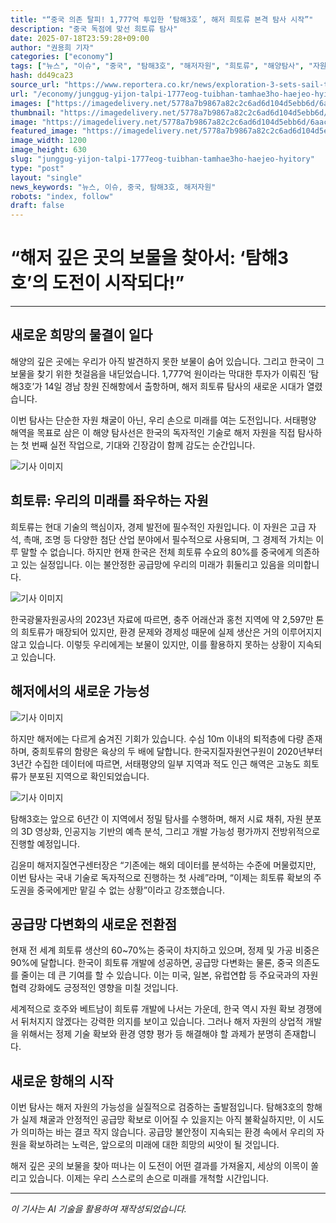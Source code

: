 ```yaml
---
title: "“중국 의존 탈피! 1,777억 투입한 ‘탐해3호’, 해저 희토류 본격 탐사 시작”"
description: "중국 독점에 맞선 희토류 탐사"
date: 2025-07-18T23:59:28+09:00
author: "권용희 기자"
categories: ["economy"]
tags: ["뉴스", "이슈", "중국", "탐해3호", "해저자원", "희토류", "해양탐사", "자원개발"]
hash: dd49ca23
source_url: "https://www.reportera.co.kr/news/exploration-3-sets-sail-to-find-rare-earth-elements/"
url: "/economy/junggug-yijon-talpi-1777eog-tuibhan-tamhae3ho-haejeo-hyitory/"
images: ["https://imagedelivery.net/5778a7b9867a82c2c6ad6d104d5ebb6d/6aac1fe1-83f6-4f4e-a6d8-7af9e8b2a000/public"]
thumbnail: "https://imagedelivery.net/5778a7b9867a82c2c6ad6d104d5ebb6d/6aac1fe1-83f6-4f4e-a6d8-7af9e8b2a000/public"
image: "https://imagedelivery.net/5778a7b9867a82c2c6ad6d104d5ebb6d/6aac1fe1-83f6-4f4e-a6d8-7af9e8b2a000/public"
featured_image: "https://imagedelivery.net/5778a7b9867a82c2c6ad6d104d5ebb6d/6aac1fe1-83f6-4f4e-a6d8-7af9e8b2a000/public"
image_width: 1200
image_height: 630
slug: "junggug-yijon-talpi-1777eog-tuibhan-tamhae3ho-haejeo-hyitory"
type: "post"
layout: "single"
news_keywords: "뉴스, 이슈, 중국, 탐해3호, 해저자원"
robots: "index, follow"
draft: false
---
```


# “해저 깊은 곳의 보물을 찾아서: ‘탐해3호’의 도전이 시작되다!”

---

## 새로운 희망의 물결이 일다

해양의 깊은 곳에는 우리가 아직 발견하지 못한 보물이 숨어 있습니다. 그리고 한국이 그 보물을 찾기 위한 첫걸음을 내딛었습니다. 1,777억 원이라는 막대한 투자가 이뤄진 ‘탐해3호’가 14일 경남 창원 진해항에서 출항하며, 해저 희토류 탐사의 새로운 시대가 열렸습니다. 

이번 탐사는 단순한 자원 채굴이 아닌, 우리 손으로 미래를 여는 도전입니다. 서태평양 해역을 목표로 삼은 이 해양 탐사선은 한국의 독자적인 기술로 해저 자원을 직접 탐사하는 첫 번째 실전 작업으로, 기대와 긴장감이 함께 감도는 순간입니다.


![기사 이미지](https://imagedelivery.net/5778a7b9867a82c2c6ad6d104d5ebb6d/775799f0-f2d4-4a0b-bfcf-1cb5cc02ef00/public)


## 희토류: 우리의 미래를 좌우하는 자원

희토류는 현대 기술의 핵심이자, 경제 발전에 필수적인 자원입니다. 이 자원은 고급 자석, 촉매, 조명 등 다양한 첨단 산업 분야에서 필수적으로 사용되며, 그 경제적 가치는 이루 말할 수 없습니다. 하지만 현재 한국은 전체 희토류 수요의 80%를 중국에게 의존하고 있는 실정입니다. 이는 불안정한 공급망에 우리의 미래가 휘둘리고 있음을 의미합니다. 


![기사 이미지](https://imagedelivery.net/5778a7b9867a82c2c6ad6d104d5ebb6d/6aac1fe1-83f6-4f4e-a6d8-7af9e8b2a000/public)


한국광물자원공사의 2023년 자료에 따르면, 충주 어래산과 홍천 지역에 약 2,597만 톤의 희토류가 매장되어 있지만, 환경 문제와 경제성 때문에 실제 생산은 거의 이루어지지 않고 있습니다. 이렇듯 우리에게는 보물이 있지만, 이를 활용하지 못하는 상황이 지속되고 있습니다.

## 해저에서의 새로운 가능성


![기사 이미지](https://imagedelivery.net/5778a7b9867a82c2c6ad6d104d5ebb6d/c3ca9cc9-b189-4870-8a94-242da3933a00/public)


하지만 해저에는 다르게 숨겨진 기회가 있습니다. 수심 10m 이내의 퇴적층에 다량 존재하며, 중희토류의 함량은 육상의 두 배에 달합니다. 한국지질자원연구원이 2020년부터 3년간 수집한 데이터에 따르면, 서태평양의 일부 지역과 적도 인근 해역은 고농도 희토류가 분포된 지역으로 확인되었습니다. 


![기사 이미지](https://imagedelivery.net/5778a7b9867a82c2c6ad6d104d5ebb6d/feb70228-5296-46fb-7858-d9865113db00/public)


탐해3호는 앞으로 6년간 이 지역에서 정밀 탐사를 수행하며, 해저 시료 채취, 자원 분포의 3D 영상화, 인공지능 기반의 예측 분석, 그리고 개발 가능성 평가까지 전방위적으로 진행할 예정입니다. 

김윤미 해저지질연구센터장은 “기존에는 해외 데이터를 분석하는 수준에 머물렀지만, 이번 탐사는 국내 기술로 독자적으로 진행하는 첫 사례”라며, “이제는 희토류 확보의 주도권을 중국에게만 맡길 수 없는 상황”이라고 강조했습니다. 

## 공급망 다변화의 새로운 전환점

현재 전 세계 희토류 생산의 60~70%는 중국이 차지하고 있으며, 정제 및 가공 비중은 90%에 달합니다. 한국이 희토류 개발에 성공하면, 공급망 다변화는 물론, 중국 의존도를 줄이는 데 큰 기여를 할 수 있습니다. 이는 미국, 일본, 유럽연합 등 주요국과의 자원 협력 강화에도 긍정적인 영향을 미칠 것입니다. 

세계적으로 호주와 베트남이 희토류 개발에 나서는 가운데, 한국 역시 자원 확보 경쟁에서 뒤처지지 않겠다는 강력한 의지를 보이고 있습니다. 그러나 해저 자원의 상업적 개발을 위해서는 정제 기술 확보와 환경 영향 평가 등 해결해야 할 과제가 분명히 존재합니다.

## 새로운 항해의 시작

이번 탐사는 해저 자원의 가능성을 실질적으로 검증하는 출발점입니다. 탐해3호의 항해가 실제 채굴과 안정적인 공급망 확보로 이어질 수 있을지는 아직 불확실하지만, 이 시도가 의미하는 바는 결코 작지 않습니다. 공급망 불안정이 지속되는 환경 속에서 우리의 자원을 확보하려는 노력은, 앞으로의 미래에 대한 희망의 씨앗이 될 것입니다. 

해저 깊은 곳의 보물을 찾아 떠나는 이 도전이 어떤 결과를 가져올지, 세상의 이목이 쏠리고 있습니다. 이제는 우리 스스로의 손으로 미래를 개척할 시간입니다.

---
*이 기사는 AI 기술을 활용하여 재작성되었습니다.*
